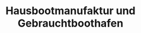 ---
title: "Hausbootmanufaktur und Gebrauchtboothafen"
url: /kloster-lehnin/hausbootmanufaktur-und-gebrauchtboothafen/
shop: Boot
---